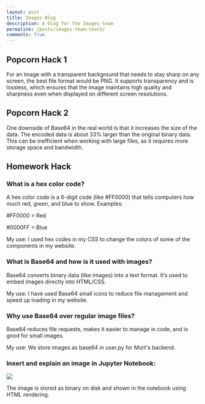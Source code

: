 ```yaml
---
layout: post
title: Images Blog
description: A blog for the Images team
permalink: /posts/images-team-teach/
comments: True
---
```


## Popcorn Hack 1

For an image with a transparent background that needs to stay sharp on any screen, the best file format would be PNG. It supports transparency and is lossless, which ensures that the image maintains high quality and sharpness even when displayed on different screen resolutions.

## Popcorn Hack 2

One downside of Base64 in the real world is that it increases the size of the data. The encoded data is about 33% larger than the original binary data. This can be inefficient when working with large files, as it requires more storage space and bandwidth.

## Homework Hack

### What is a hex color code?

A hex color code is a 6-digit code (like #FF0000) that tells computers how much red, green, and blue to show.
Examples:

#FF0000 = Red

#0000FF = Blue

My use: I used hex codes in my CSS to change the colors of some of the components in my website.

### What is Base64 and how is it used with images?

Base64 converts binary data (like images) into a text format. It’s used to embed images directly into HTML/CSS.

My use: I have used Base64 small icons to reduce file management and speed up loading in my website.

### Why use Base64 over regular image files?

Base64 reduces file requests, makes it easier to manage in code, and is good for small images.

My use: We store images as base64 in user.py for Mort's backend.

### Insert and explain an image in Jupyter Notebook:


<img src="../../images/mario.jpeg">

The image is stored as binary on disk and shown in the notebook using HTML rendering.
